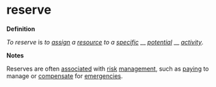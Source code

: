 # reserve

**Definition**

_To reserve_ is _to_ [_assign_](assign.md) _a_ [_resource_](resource.md) _to a_ [_specific_](specific.md) __ [_potential_](potential.md) __ [_activity_](activity.md).

**Notes**

Reserves are often [associated](associate.md) with [risk](risk.md) [management](manage.md), such as [paying](pay.md) to manage or [compensate](compensate.md) for [emergencies](emergency.md).
